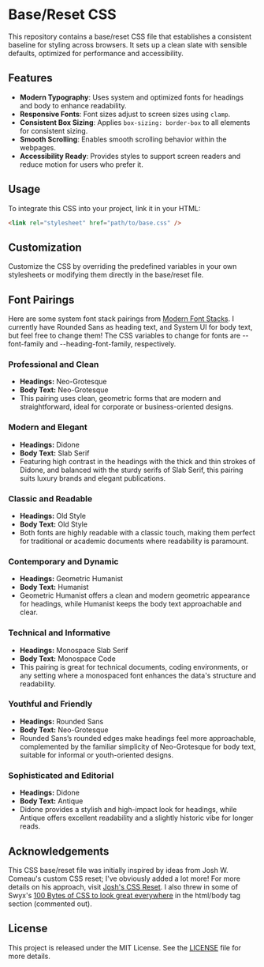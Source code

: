 # Base/Reset CSS

This repository contains a base/reset CSS file that establishes a consistent baseline for styling across browsers. It sets up a clean slate with sensible defaults, optimized for performance and accessibility.

## Features

- **Modern Typography**: Uses system and optimized fonts for headings and body to enhance readability.
- **Responsive Fonts**: Font sizes adjust to screen sizes using `clamp`.
- **Consistent Box Sizing**: Applies `box-sizing: border-box` to all elements for consistent sizing.
- **Smooth Scrolling**: Enables smooth scrolling behavior within the webpages.
- **Accessibility Ready**: Provides styles to support screen readers and reduce motion for users who prefer it.

## Usage

To integrate this CSS into your project, link it in your HTML:

```html
<link rel="stylesheet" href="path/to/base.css" />
```

## Customization

Customize the CSS by overriding the predefined variables in your own stylesheets or modifying them directly in the base/reset file.

## Font Pairings

Here are some system font stack pairings from [Modern Font Stacks](https://modernfontstacks.com/). I currently have Rounded Sans as heading text, and System UI for body text, but feel free to change them! The CSS variables to change for fonts are --font-family and --heading-font-family, respectively.

### Professional and Clean

- **Headings:** Neo-Grotesque
- **Body Text:** Neo-Grotesque
- This pairing uses clean, geometric forms that are modern and straightforward, ideal for corporate or business-oriented designs.

### Modern and Elegant

- **Headings:** Didone
- **Body Text:** Slab Serif
- Featuring high contrast in the headings with the thick and thin strokes of Didone, and balanced with the sturdy serifs of Slab Serif, this pairing suits luxury brands and elegant publications.

### Classic and Readable

- **Headings:** Old Style
- **Body Text:** Old Style
- Both fonts are highly readable with a classic touch, making them perfect for traditional or academic documents where readability is paramount.

### Contemporary and Dynamic

- **Headings:** Geometric Humanist
- **Body Text:** Humanist
- Geometric Humanist offers a clean and modern geometric appearance for headings, while Humanist keeps the body text approachable and clear.

### Technical and Informative

- **Headings:** Monospace Slab Serif
- **Body Text:** Monospace Code
- This pairing is great for technical documents, coding environments, or any setting where a monospaced font enhances the data's structure and readability.

### Youthful and Friendly

- **Headings:** Rounded Sans
- **Body Text:** Neo-Grotesque
- Rounded Sans’s rounded edges make headings feel more approachable, complemented by the familiar simplicity of Neo-Grotesque for body text, suitable for informal or youth-oriented designs.

### Sophisticated and Editorial

- **Headings:** Didone
- **Body Text:** Antique
- Didone provides a stylish and high-impact look for headings, while Antique offers excellent readability and a slightly historic vibe for longer reads.

## Acknowledgements

This CSS base/reset file was initially inspired by ideas from Josh W. Comeau's custom CSS reset; I've obviously added a lot more! For more details on his approach, visit [Josh's CSS Reset](https://www.joshwcomeau.com/css/custom-css-reset/). I also threw in some of Swyx's [100 Bytes of CSS to look great everywhere](https://www.swyx.io/css-100-bytes) in the html/body tag section (commented out).

## License

This project is released under the MIT License. See the [LICENSE](LICENSE) file for more details.
